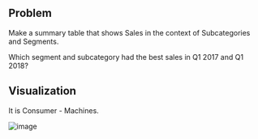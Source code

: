 ## Problem
Make a summary table that shows Sales in the context of Subcategories and Segments.

Which segment and subcategory had the best sales in Q1 2017 and Q1 2018?

## Visualization

It is Consumer - Machines.

![image](https://user-images.githubusercontent.com/76550825/167259304-d6c406df-cf53-443f-b76c-b879d40dd75d.png)
